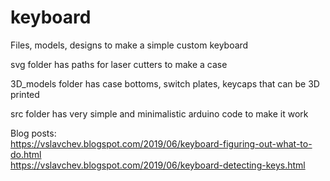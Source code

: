 # keyboard

Files, models, designs to make a simple custom keyboard

svg folder has paths for laser cutters to make a case

3D_models folder has case bottoms, switch plates, keycaps that can be 3D printed

src folder has very simple and minimalistic arduino code to make it work

Blog posts:\
https://vslavchev.blogspot.com/2019/06/keyboard-figuring-out-what-to-do.html  \
https://vslavchev.blogspot.com/2019/06/keyboard-detecting-keys.html
